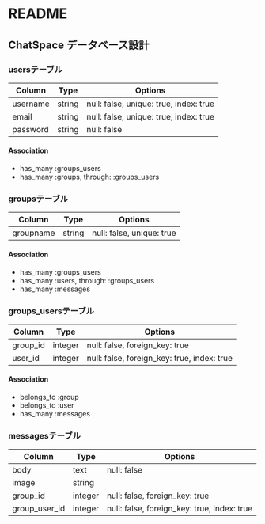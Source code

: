 # README

## ChatSpace データベース設計

### usersテーブル
|Column  |Type  |Options                               |
|--------|------|--------------------------------------|
|username|string|null: false, unique: true, index: true|
|email   |string|null: false, unique: true, index: true|
|password|string|null: false                           |
#### Association
- has_many :groups_users
- has_many :groups, through: :groups_users

### groupsテーブル
|Column   |Type  |Options                  |
|---------|------|-------------------------|
|groupname|string|null: false, unique: true|
#### Association
- has_many :groups_users
- has_many :users, through: :groups_users
- has_many :messages

### groups_usersテーブル
|Column  |Type   |Options                                    |
|--------|-------|-------------------------------------------|
|group_id|integer|null: false, foreign_key: true             |
|user_id |integer|null: false, foreign_key: true, index: true|
#### Association
- belongs_to :group
- belongs_to :user
- has_many   :messages

### messagesテーブル
|Column       |Type   |Options                                    |
|-------------|-------|-------------------------------------------|
|body         |text   |null: false                                |
|image        |string |                                           |
|group_id     |integer|null: false, foreign_key: true             |
|group_user_id|integer|null: false, foreign_key: true, index: true|